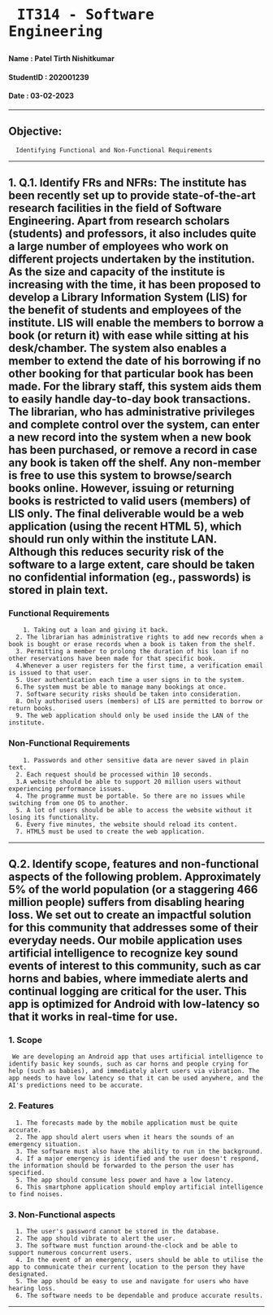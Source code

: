 # <pre>                  IT314 - Software Engineering </pre>

#### Name       : Patel Tirth Nishitkumar
#### StudentID  : 202001239
#### Date       : 03-02-2023

----

## Objective:
      Identifying Functional and Non-Functional Requirements

----
## 1. Q.1. Identify FRs and NFRs: The institute has been recently set up to provide state-of-the-art research facilities in the field of Software Engineering. Apart from research scholars (students) and professors, it also includes quite a large number of employees who work on different projects undertaken by the institution. As the size and capacity of the institute is increasing with the time, it has been proposed to develop a Library Information System (LIS) for the benefit of students and employees of the institute. LIS will enable the members to borrow a book (or return it) with ease while sitting at his desk/chamber. The system also enables a member to extend the date of his borrowing if no other booking for that particular book has been made. For the library staff, this system aids them to easily handle day-to-day book transactions. The librarian, who has administrative privileges and complete control over the system, can enter a new record into the system when a new book has been purchased, or remove a record in case any book is taken off the shelf. Any non-member is free to use this system to browse/search books online. However, issuing or returning books is restricted to valid users (members) of LIS only. The final deliverable would be a web application (using the recent HTML 5), which should run only within the institute LAN. Although this reduces security risk of the software to a large extent, care should be taken no confidential information (eg., passwords) is stored in plain text.
### Functional Requirements
    	1. Taking out a loan and giving it back.
      2. The librarian has administrative rights to add new records when a book is bought or erase records when a book is taken from the shelf.
      3. Permitting a member to prolong the duration of his loan if no other reservations have been made for that specific book.
      4.Whenever a user registers for the first time, a verification email is issued to that user.
      5. User authentication each time a user signs in to the system.
      6.The system must be able to manage many bookings at once.
      7. Software security risks should be taken into consideration.
      8. Only authorised users (members) of LIS are permitted to borrow or return books.
      9. The web application should only be used inside the LAN of the institute.
    
### Non-Functional Requirements
    
    	1. Passwords and other sensitive data are never saved in plain text.
      2. Each request should be processed within 10 seconds.
      3.A website should be able to support 20 million users without experiencing performance issues.
      4. The programme must be portable. So there are no issues while switching from one OS to another.
      5. A lot of users should be able to access the website without it losing its functionality.
      6. Every five minutes, the website should reload its content.
      7. HTML5 must be used to create the web application.
----
## Q.2. Identify scope, features and non-functional aspects of the following problem. Approximately 5% of the world population (or a staggering 466 million people) suffers from disabling hearing loss. We set out to create an impactful solution for this community that addresses some of their everyday needs. Our mobile application uses artificial intelligence to recognize key sound events of interest to this community, such as car horns and babies, where immediate alerts and continual logging are critical for the user. This app is optimized for Android with low-latency so that it works in real-time for use.

### 1. Scope
     We are developing an Android app that uses artificial intelligence to identify basic key sounds, such as car horns and people crying for help (such as babies), and immediately alert users via vibration. The app needs to have low latency so that it can be used anywhere, and the AI's predictions need to be accurate.
    
### 2. Features
      1. The forecasts made by the mobile application must be quite accurate.
      2. The app should alert users when it hears the sounds of an emergency situation.
      3. The software must also have the ability to run in the background.
      4. If a major emergency is identified and the user doesn't respond, the information should be forwarded to the person the user has specified.
      5. The app should consume less power and have a low latency.
      6. This smartphone application should employ artificial intelligence to find noises.

### 3. Non-Functional aspects
      1. The user's password cannot be stored in the database.
      2. The app should vibrate to alert the user.
      3. The software must function around-the-clock and be able to support numerous concurrent users.
      4. In the event of an emergency, users should be able to utilise the app to communicate their current location to the person they have designated.
      5. The app should be easy to use and navigate for users who have hearing loss.
      6. The software needs to be dependable and produce accurate results.
    
----

